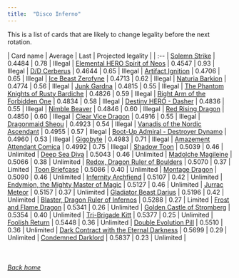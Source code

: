 ```yaml
---
title:  "Disco Inferno"
---
```


This is a list of cards that are likely to change legality before the next rotation.

| Card name | Average | Last | Projected legality |
| :-- |
[Solemn Strike](https://db.ygoprodeck.com/card/?search=Solemn%20Strike) | 0.4484 | 0.78 | Illegal |
[Elemental HERO Spirit of Neos](https://db.ygoprodeck.com/card/?search=Elemental%20HERO%20Spirit%20of%20Neos) | 0.4547 | 0.93 | Illegal |
[D/D Cerberus](https://db.ygoprodeck.com/card/?search=D/D%20Cerberus) | 0.4644 | 0.65 | Illegal |
[Artifact Ignition](https://db.ygoprodeck.com/card/?search=Artifact%20Ignition) | 0.4706 | 0.65 | Illegal |
[Ice Beast Zerofyne](https://db.ygoprodeck.com/card/?search=Ice%20Beast%20Zerofyne) | 0.4713 | 0.62 | Illegal |
[Naturia Barkion](https://db.ygoprodeck.com/card/?search=Naturia%20Barkion) | 0.4774 | 0.56 | Illegal |
[Junk Gardna](https://db.ygoprodeck.com/card/?search=Junk%20Gardna) | 0.4815 | 0.55 | Illegal |
[The Phantom Knights of Rusty Bardiche](https://db.ygoprodeck.com/card/?search=The%20Phantom%20Knights%20of%20Rusty%20Bardiche) | 0.4826 | 0.59 | Illegal |
[Right Arm of the Forbidden One](https://db.ygoprodeck.com/card/?search=Right%20Arm%20of%20the%20Forbidden%20One) | 0.4834 | 0.58 | Illegal |
[Destiny HERO - Dasher](https://db.ygoprodeck.com/card/?search=Destiny%20HERO%20-%20Dasher) | 0.4836 | 0.55 | Illegal |
[Nimble Beaver](https://db.ygoprodeck.com/card/?search=Nimble%20Beaver) | 0.4846 | 0.60 | Illegal |
[Red Rising Dragon](https://db.ygoprodeck.com/card/?search=Red%20Rising%20Dragon) | 0.4850 | 0.60 | Illegal |
[Clear Vice Dragon](https://db.ygoprodeck.com/card/?search=Clear%20Vice%20Dragon) | 0.4916 | 0.55 | Illegal |
[Dragonmaid Sheou](https://db.ygoprodeck.com/card/?search=Dragonmaid%20Sheou) | 0.4923 | 0.54 | Illegal |
[Vanadis of the Nordic Ascendant](https://db.ygoprodeck.com/card/?search=Vanadis%20of%20the%20Nordic%20Ascendant) | 0.4955 | 0.57 | Illegal |
[Boot-Up Admiral - Destroyer Dynamo](https://db.ygoprodeck.com/card/?search=Boot-Up%20Admiral%20-%20Destroyer%20Dynamo) | 0.4960 | 0.53 | Illegal |
[Gigobyte](https://db.ygoprodeck.com/card/?search=Gigobyte) | 0.4983 | 0.71 | Illegal |
[Amazement Attendant Comica](https://db.ygoprodeck.com/card/?search=Amazement%20Attendant%20Comica) | 0.4992 | 0.75 | Illegal |
[Shadow Toon](https://db.ygoprodeck.com/card/?search=Shadow%20Toon) | 0.5039 | 0.46 | Unlimited |
[Deep Sea Diva](https://db.ygoprodeck.com/card/?search=Deep%20Sea%20Diva) | 0.5043 | 0.46 | Unlimited |
[Madolche Magileine](https://db.ygoprodeck.com/card/?search=Madolche%20Magileine) | 0.5066 | 0.38 | Unlimited |
[Redox, Dragon Ruler of Boulders](https://db.ygoprodeck.com/card/?search=Redox,%20Dragon%20Ruler%20of%20Boulders) | 0.5070 | 0.37 | Limited |
[Toon Briefcase](https://db.ygoprodeck.com/card/?search=Toon%20Briefcase) | 0.5086 | 0.40 | Unlimited |
[Montage Dragon](https://db.ygoprodeck.com/card/?search=Montage%20Dragon) | 0.5090 | 0.46 | Unlimited |
[Infernity Archfiend](https://db.ygoprodeck.com/card/?search=Infernity%20Archfiend) | 0.5107 | 0.42 | Unlimited |
[Endymion, the Mighty Master of Magic](https://db.ygoprodeck.com/card/?search=Endymion,%20the%20Mighty%20Master%20of%20Magic) | 0.5127 | 0.46 | Unlimited |
[Jurrac Meteor](https://db.ygoprodeck.com/card/?search=Jurrac%20Meteor) | 0.5157 | 0.37 | Unlimited |
[Gladiator Beast Darius](https://db.ygoprodeck.com/card/?search=Gladiator%20Beast%20Darius) | 0.5196 | 0.42 | Unlimited |
[Blaster, Dragon Ruler of Infernos](https://db.ygoprodeck.com/card/?search=Blaster,%20Dragon%20Ruler%20of%20Infernos) | 0.5288 | 0.27 | Limited |
[Frost and Flame Dragon](https://db.ygoprodeck.com/card/?search=Frost%20and%20Flame%20Dragon) | 0.5341 | 0.26 | Unlimited |
[Golden Castle of Stromberg](https://db.ygoprodeck.com/card/?search=Golden%20Castle%20of%20Stromberg) | 0.5354 | 0.40 | Unlimited |
[Tri-Brigade Kitt](https://db.ygoprodeck.com/card/?search=Tri-Brigade%20Kitt) | 0.5377 | 0.25 | Unlimited |
[Foolish Return](https://db.ygoprodeck.com/card/?search=Foolish%20Return) | 0.5448 | 0.36 | Unlimited |
[Double Evolution Pill](https://db.ygoprodeck.com/card/?search=Double%20Evolution%20Pill) | 0.5510 | 0.36 | Unlimited |
[Dark Contract with the Eternal Darkness](https://db.ygoprodeck.com/card/?search=Dark%20Contract%20with%20the%20Eternal%20Darkness) | 0.5699 | 0.29 | Unlimited |
[Condemned Darklord](https://db.ygoprodeck.com/card/?search=Condemned%20Darklord) | 0.5837 | 0.23 | Unlimited |

<br>

###### [Back home](index)